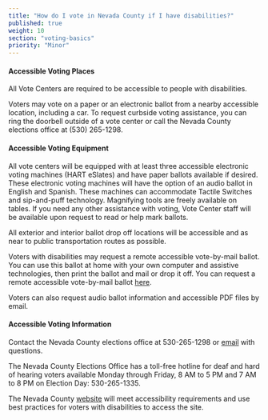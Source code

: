 ```yaml
---
title: "How do I vote in Nevada County if I have disabilities?"
published: true
weight: 10
section: "voting-basics"
priority: "Minor"
---
```


#### Accessible Voting Places  

All Vote Centers are required to be accessible to people with disabilities.

Voters may vote on a paper or an electronic ballot from a nearby accessible location, including a car. To request curbside voting assistance, you can ring the doorbell outside of a vote center or call the Nevada County elections office at (530) 265-1298. 

#### Accessible Voting Equipment  

All vote centers will be equipped with at least three accessible electronic voting machines (HART eSlates) and have paper ballots available if desired. These electronic voting machines will have the option of an audio ballot in English and Spanish. These machines can accommodate Tactile Switches and sip-and-puff technology. Magnifying tools are freely available on tables. If you need any other assistance with voting, Vote Center staff will be available upon request to read or help mark ballots. 

All exterior and interior ballot drop off locations will be accessible and as near to public transportation routes as possible.

Voters with disabilities may request a remote accessible vote-by-mail ballot. You can use this ballot at home with your own computer and assistive technologies, then print the ballot and mail or drop it off. You can request a remote accessible vote-by-mail ballot [here](https://sites.omniballot.us/06057/app/ravbm/eligibility).

Voters can also request audio ballot information and accessible PDF files by email.  

#### Accessible Voting Information  

Contact the Nevada County elections office at 530-265-1298 or [email](mailto:elections.mail@co.nevada.ca.us) with questions.  

The Nevada County Elections Office has a toll-free hotline for deaf and hard of hearing voters available Monday through Friday, 8 AM to 5 PM and 7 AM to 8 PM on Election Day: 530-265-1335.  

The Nevada County [website](https://www.mynevadacounty.com/2437/Accessible-Voting) will meet accessibility requirements and use best practices for voters with disabilities to access the site.